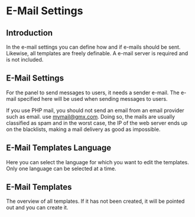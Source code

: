 # E-Mail Settings

## Introduction

In the e-mail settings you can define how and if e-mails should be sent. Likewise, all templates are freely definable.
A e-mail server is required and is not included.

## E-Mail Settings

For the panel to send messages to users, it needs a sender e-mail. The e-mail specified here will be used when sending messages to users.

If you use PHP mail, you should not send an email from an email provider such as email. use mymail@gmx.com. Doing so, the mails are usually classified as spam and in the worst case, the IP of the web server ends up on the blacklists, making a mail delivery as good as impossible.

## E-Mail Templates Language

Here you can select the language for which you want to edit the templates. Only one language can be selected at a time.

## E-Mail Templates

The overview of all templates. If it has not been created, it will be pointed out and you can create it.
